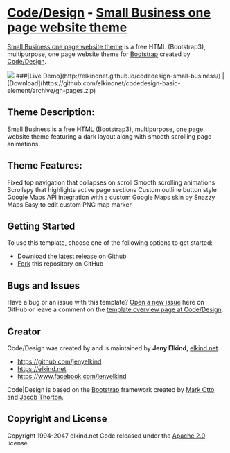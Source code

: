 # [Code/Design](http://http://codedesign.elkind.net/) - [Small Business one page website theme](http://codedesign.elkind.net/themes/basicelement/)


[Small Business one page website theme](http://codedesign.elkind.net/themes/basicelement/) is a free HTML (Bootstrap3), multipurpose, one page website theme for [Bootstrap](http://getbootstrap.com/) created by [Code/Design](http://http://codedesign.elkind.net/).

<img src="https://raw.githubusercontent.com/elkindnet/codedesign-small-business/gh-pages/img/screenshot.jpg">
###[Live Demo](http://elkindnet.github.io/codedesign-small-business/)   |   [Download](https://github.com/elkindnet/codedesign-basic-element/archive/gh-pages.zip)

## Theme Description:

Small Business is a free HTML (Bootstrap3), multipurpose, one page website theme featuring a dark layout along with smooth scrolling page animations.

## Theme Features:

Fixed top navigation that collapses on scroll
Smooth scrolling animations
Scrollspy that highlights active page sections
Custom outline button style
Google Maps API integration with a custom Google Maps skin by Snazzy Maps
Easy to edit custom PNG map marker


## Getting Started

To use this template, choose one of the following options to get started:
* [Download](https://github.com/elkindnet/codedesign-basic-element/archive/gh-pages.zip) the latest release on Github
* [Fork](https://github.com/elkindnet/codedesign-basic-element/fork) this repository on GitHub


## Bugs and Issues

Have a bug or an issue with this template? [Open a new issue](https://github.com/elkindnet/codedesign-basic-element/issues) here on GitHub or leave a comment on the [template overview page at Code/Design](http://codedesign.elkind.net/themes/basicelement/).


## Creator

Code/Design was created by and is maintained by **Jeny Elkind**, [elkind.net](http://elkind.net/).

* https://github.com/jenyelkind
* https://elkind.net
* https://www.facebook.com/jenyelkind

Code|Design is based on the [Bootstrap](http://getbootstrap.com/) framework created by [Mark Otto](https://twitter.com/mdo) and [Jacob Thorton](https://twitter.com/fat).


## Copyright and License

Copyright 1994-2047 elkind.net Code released under the [Apache 2.0](https://github.com/elkindnet/codedesign-basic-element/blob/gh-pages/LICENSE) license.

